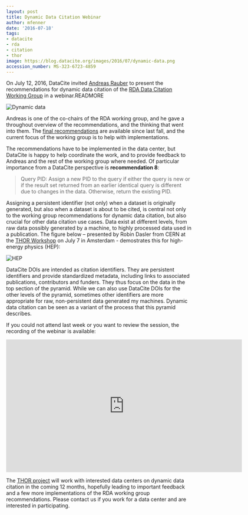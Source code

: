 ```yaml
---
layout: post
title: Dynamic Data Citation Webinar
author: mfenner
date: '2016-07-18'
tags:
- datacite
- rda
- citation
- thor
image: https://blog.datacite.org/images/2016/07/dynamic-data.png
accession_number: MS-323-6723-4859
---
```

On July 12, 2016, DataCite invited [Andreas Rauber](http://www.ifs.tuwien.ac.at/~andi/) to present the recommendations for dynamic data citation of the [RDA Data Citation Working Group](https://rd-alliance.org/groups/data-citation-wg.html) in a webinar.READMORE

![Dynamic data](/images/2016/07/dynamic-data.png)

Andreas is one of the co-chairs of the RDA working group, and he gave a throughout overview of the recommendations, and the thinking that went into them. The [final recommendations](https://rd-alliance.org/system/files/documents/RDA-DC-Recommendations_151020.pdf) are available since last fall, and the current focus of the working group is to help with implementations.

The recommendations have to be implemented in the data center, but DataCite is happy to help coordinate the work, and to provide feedback to Andreas and the rest of the working group where needed. Of particular importance from a DataCite perspective is **recommendation 8**:

> Query PID: Assign a new PID to the query if either the query is new or if the result set returned from an earlier identical query is different due to changes in the data. Otherwise, return the existing PID.

Assigning a persistent identifier (not only) when a dataset is originally generated, but also when a dataset is about to be cited, is central not only to the working group recommendations for dynamic data citation, but also crucial for other data citation use cases. Data exist at different levels, from raw data possibly generated by a machine, to highly processed data used in a publication. The figure below – presented by Robin Dasler from CERN at the [THOR Workshop](https://project-thor.eu/2016/06/21/july-7-2016-thor-workshop-identifiers-infrastructure-impact-and-innovation/) on July 7 in Amsterdam - demostrates this for high-energy physics (HEP):

![HEP](/images/2016/07/hep.png)

DataCite DOIs are intended as citation identifiers. They are persistent identifiers and provide standardized metadata, including links to associated publications, contributors and funders. They thus focus on the data in the top section of the pyramid. While we can also use DataCite DOIs for the other levels of the pyramid, sometimes other identifiers are more appropriate for raw, non-persistent data generated my machines. Dynamic data citation can be seen as a variant of the process that this pyramid describes.

If you could not attend last week or you want to review the session, the recording of the webinar is available:

<iframe src="https://player.vimeo.com/video/174795589" width="640" height="360" frameborder="0" webkitallowfullscreen mozallowfullscreen allowfullscreen></iframe><br/>

The [THOR project](https://project-thor.eu) will work with interested data centers on dynamic data citation in the coming 12 months, hopefully leading to important feedback and a few more implementations of the RDA working group recommendations. Please contact us if you work for a data center and are interested in participating.
